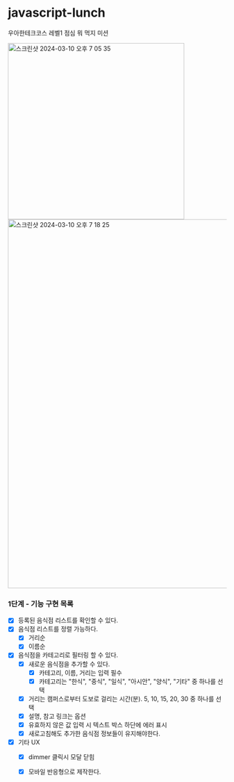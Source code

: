 # javascript-lunch

우아한테크코스 레벨1 점심 뭐 먹지 미션

<img width="406" alt="스크린샷 2024-03-10 오후 7 05 35" src="https://github.com/healim01/javascript-lunch/assets/74346290/329afdb4-69c8-48f0-9b7b-ff2f076bfef1">
<img width="850" alt="스크린샷 2024-03-10 오후 7 18 25" src="https://github.com/healim01/javascript-lunch/assets/74346290/c5de6899-1211-43c3-8541-30b7c85dd36a">


### 1단계 - 기능 구현 목록

- [x] 등록된 음식점 리스트를 확인할 수 있다.
- [x] 음식점 리스트를 정렬 가능하다.
  - [x] 거리순
  - [x] 이름순
- [x] 음식점을 카테고리로 필터링 할 수 있다.
  - [x] 새로운 음식점을 추가할 수 있다.
    - [x] 카테고리, 이름, 거리는 입력 필수
    - [x] 카테고리는 "한식", "중식", "일식", "아시안", "양식", "기타" 중 하나를 선택
  - [x] 거리는 캠퍼스로부터 도보로 걸리는 시간(분). 5, 10, 15, 20, 30 중 하나를 선택
  - [x] 설명, 참고 링크는 옵션
  - [x] 유효하지 않은 값 입력 시 텍스트 박스 하단에 에러 표시
  - [x] 새로고침해도 추가한 음식점 정보들이 유지해야한다.
- [x] 기타 UX
  - [x] dimmer 클릭시 모달 닫힘
  - [x] 모바일 반응형으로 제작한다.

